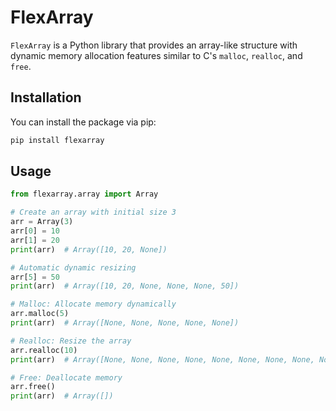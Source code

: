 # FlexArray

`FlexArray` is a Python library that provides an array-like structure with dynamic memory allocation features similar to C's `malloc`, `realloc`, and `free`.

## Installation

You can install the package via pip:

```bash
pip install flexarray
```

## Usage

```py
from flexarray.array import Array

# Create an array with initial size 3
arr = Array(3)
arr[0] = 10
arr[1] = 20
print(arr)  # Array([10, 20, None])

# Automatic dynamic resizing
arr[5] = 50
print(arr)  # Array([10, 20, None, None, None, 50])

# Malloc: Allocate memory dynamically
arr.malloc(5)
print(arr)  # Array([None, None, None, None, None])

# Realloc: Resize the array
arr.realloc(10)
print(arr)  # Array([None, None, None, None, None, None, None, None, None, None])

# Free: Deallocate memory
arr.free()
print(arr)  # Array([])

```